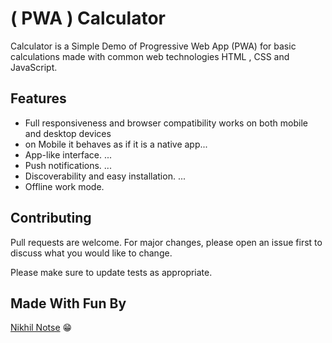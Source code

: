 # ( PWA ) Calculator

Calculator is a Simple Demo of Progressive Web App (PWA) for basic calculations made with common web technologies HTML , CSS and JavaScript.

## Features

- Full responsiveness and browser compatibility works on both mobile and desktop devices
- on Mobile it behaves as if it is a native app...
- App-like interface. ...
- Push notifications. ...
- Discoverability and easy installation. ...
- Offline work mode.

## Contributing

Pull requests are welcome. For major changes, please open an issue first to discuss what you would like to change.

Please make sure to update tests as appropriate.

## Made With Fun By

[Nikhil Notse](https://github.com/Notse) 😁
